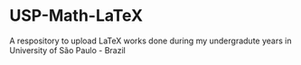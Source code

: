 # USP-Math-LaTeX
A respository to upload LaTeX works done during my undergradute years in University of São Paulo - Brazil
